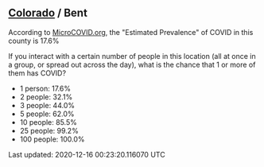 
## [Colorado](/united-states/colorado) / Bent

According to [MicroCOVID.org](http://microcovid.org),
the "Estimated Prevalence" of COVID in this county is 17.6%

If you interact with a certain number of people in this location
(all at once in a group, or spread out across the day), what is the chance that
1 or more of them has COVID?

- 1 person: 17.6%
- 2 people: 32.1%
- 3 people: 44.0%
- 5 people: 62.0%
- 10 people: 85.5%
- 25 people: 99.2%
- 100 people: 100.0%

Last updated: 2020-12-16 00:23:20.116070 UTC
